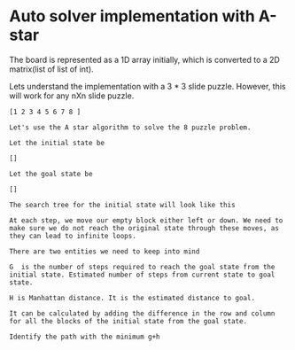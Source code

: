 # Auto solver implementation with A-star

The board is represented as a 1D array initially, which is converted to a 2D matrix(list of list of int). 

Lets understand the implementation with a 3 * 3 slide puzzle. However, this will work for any nXn slide puzzle.

```
[1 2 3 4 5 6 7 8 ]

Let's use the A star algorithm to solve the 8 puzzle problem.

Let the initial state be

[]

Let the goal state be 

[]

The search tree for the initial state will look like this

At each step, we move our empty block either left or down. We need to make sure we do not reach the original state through these moves, as they can lead to infinite loops.

There are two entities we need to keep into mind

G  is the number of steps required to reach the goal state from the initial state. Estimated number of steps from current state to goal state.

H is Manhattan distance. It is the estimated distance to goal. 

It can be calculated by adding the difference in the row and column for all the blocks of the initial state from the goal state.

Identify the path with the minimum g+h

